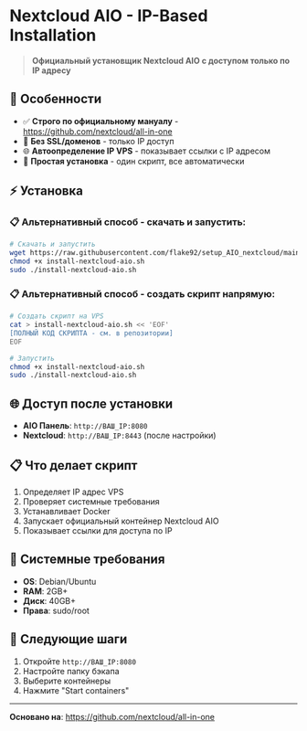 # Nextcloud AIO - IP-Based Installation

> **Официальный установщик Nextcloud AIO с доступом только по IP адресу**

## 🎯 Особенности

- ✅ **Строго по официальному мануалу** - https://github.com/nextcloud/all-in-one
- 🚫 **Без SSL/доменов** - только IP доступ
- 🌐 **Автоопределение IP VPS** - показывает ссылки с IP адресом
- 📝 **Простая установка** - один скрипт, все автоматически

## ⚡ Установка

### 📋 Альтернативный способ - скачать и запустить:
```bash
# Скачать и запустить
wget https://raw.githubusercontent.com/flake92/setup_AIO_nextcloud/main/install-nextcloud-aio.sh
chmod +x install-nextcloud-aio.sh
sudo ./install-nextcloud-aio.sh
```

### 📋 Альтернативный способ - создать скрипт напрямую:
```bash
# Создать скрипт на VPS
cat > install-nextcloud-aio.sh << 'EOF'
[ПОЛНЫЙ КОД СКРИПТА - см. в репозитории]
EOF

# Запустить
chmod +x install-nextcloud-aio.sh
sudo ./install-nextcloud-aio.sh
```

## 🌐 Доступ после установки

- **AIO Панель**: `http://ВАШ_IP:8080`
- **Nextcloud**: `http://ВАШ_IP:8443` (после настройки)

## 📋 Что делает скрипт

1. Определяет IP адрес VPS
2. Проверяет системные требования
3. Устанавливает Docker
4. Запускает официальный контейнер Nextcloud AIO
5. Показывает ссылки для доступа по IP

## 🔧 Системные требования

- **OS**: Debian/Ubuntu
- **RAM**: 2GB+
- **Диск**: 40GB+
- **Права**: sudo/root

## 📝 Следующие шаги

1. Откройте `http://ВАШ_IP:8080`
2. Настройте папку бэкапа
3. Выберите контейнеры
4. Нажмите "Start containers"

---

**Основано на**: https://github.com/nextcloud/all-in-one
